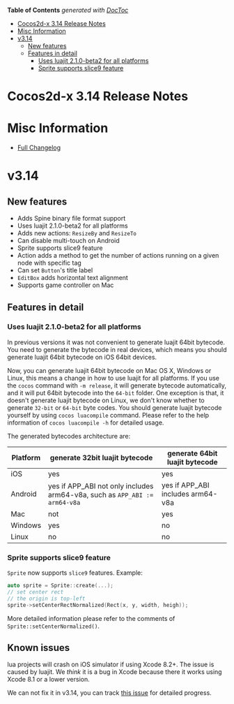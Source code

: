 <!-- START doctoc generated TOC please keep comment here to allow auto update -->
<!-- DON'T EDIT THIS SECTION, INSTEAD RE-RUN doctoc TO UPDATE -->
**Table of Contents**  *generated with [DocToc](https://github.com/thlorenz/doctoc)*

- [Cocos2d-x 3.14 Release Notes](#cocos2d-x-314-release-notes)
- [Misc Information](#misc-information)
- [v3.14](#v314)
  - [New features](#new-features)
  - [Features in detail](#features-in-detail)
    - [Uses luajit 2.1.0-beta2 for all platforms](#uses-luajit-210-beta2-for-all-platforms)
    - [Sprite supports slice9 feature](#sprite-supports-slice9-feature)

<!-- END doctoc generated TOC please keep comment here to allow auto update -->

# Cocos2d-x 3.14 Release Notes #

# Misc Information

* [Full Changelog](https://github.com/cocos2d/cocos2d-x/blob/v3/CHANGELOG)

# v3.14

## New features

* Adds Spine binary file format support
* Uses luajit 2.1.0-beta2 for all platforms
* Adds new actions: `ResizeBy` and `ResizeTo`
* Can disable multi-touch on Android
* Sprite supports slice9 feature
* Action adds a method to get the number of actions running on a given node with specific tag
* Can set `Button`'s title label
* `EditBox` adds horizontal text alignment
* Supports game controller on Mac

## Features in detail

### Uses luajit 2.1.0-beta2 for all platforms

In previous versions it was not convenient to generate luajit 64bit bytecode. You need to generate the bytecode in real devices, which means you should generate luajit 64bit bytecode on iOS 64bit devices.

Now, you can generate luajit 64bit bytecode on Mac OS X, Windows or Linux, this means a change in how to use luajit for all platforms. If you use the `cocos` command with `-m release`, it will generate bytecode automatically, and it will put 64bit bytecode into the `64-bit` folder. One exception is that, it doesn't generate luajit bytecode on Linux, we don't know whether to generate `32-bit` or `64-bit` byte codes. You should generate luajit bytecode yourself by using `cocos luacompile` command. Please refer to the help information of `cocos luacompile -h` for detailed usage.

The generated bytecodes architecture are:

Platform | generate 32bit luajit bytecode | generate 64bit luajit bytecode |
---|---|---
iOS | yes | yes
Android | yes if APP\_ABI not only includes arm64-v8a, such as `APP_ABI := arm64-v8a` | yes if APP_ABI includes arm64-v8a
Mac | not | yes
Windows | yes | no
Linux | no | no

### Sprite supports slice9 feature

`Sprite` now supports `slice9` features. Example:

```c++
auto sprite = Sprite::create(...);
// set center rect
// the origin is top-left
sprite->setCenterRectNormalized(Rect(x, y, width, heigh));
```

More detailed information please refer to the comments of `Sprite::setCenterNormalized()`.

## Known issues

lua projects will crash on iOS simulator if using Xcode 8.2+. The issue is caused by luajit. We *think* it is a bug in Xcode because there it works using Xcode 8.1 or a lower version. 

We can not fix it in v3.14, you can track [this issue](https://github.com/cocos2d/cocos2d-x/issues/17043) for detailed progress.
